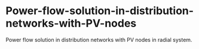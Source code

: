 # Power-flow-solution-in-distribution-networks-with-PV-nodes
Power flow solution in distribution networks with PV nodes in radial system.
